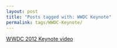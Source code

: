 ```yaml
---
layout: post
title: "Posts tagged with: WWDC Keynote"
permalink: tags/WWDC-Keynote/
---
```

[WWDC 2012 Keynote video](/2012/06/wwdc-2012-keynote-video)
